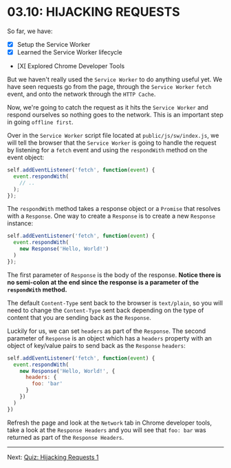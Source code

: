 # 03.10: HIJACKING REQUESTS
So far, we have:

  - [X] Setup the Service Worker
  - [X] Learned the Service Worker lifecycle
  - [X[ Explored Chrome Developer Tools
  
But we haven't really used the `Service Worker` to do anything useful yet. We have seen requests go from the page, through the `Service Worker` `fetch` event, and onto the network through the `HTTP Cache`.

Now, we're going to catch the request as it hits the `Service Worker` and respond ourselves so nothing goes to the network. This is an important step in going `offline first`.

Over in the `Service Worker` script file located at `public/js/sw/index.js`, we will tell the browser that the `Service Worker` is going to handle the request by listening for a `fetch` event and using the `respondWith` method on the event object:

```js
self.addEventListener('fetch', function(event) {
  event.respondWith(
    // ..
  );
});
```

The `respondWith` method takes a response object or a `Promise` that resolves with a `Response`. One way to create a `Response` is to create a new `Response` instance:

```js
self.addEventListener('fetch', function(event) {
  event.respondWith(
    new Response('Hello, World!')
  )
});
```

The first parameter of `Response` is the body of the response. **Notice there is no semi-colon at the end since the response is a parameter of the `respondWith` method.**

The default `Content-Type` sent back to the browser is `text/plain`, so you will need to change the `Content-Type` sent back depending on the type of content that you are sending back as the `Response`.

Luckily for us, we can set `headers` as part of the `Response`. The second parameter of `Response` is an object which has a `headers` property with an object of key/value pairs to send back as the `Response` `headers`:

```js
self.addEventListener('fetch', function(event) {
  event.respondWith(
    new Response('Hello, World!', {
      headers: {
        foo: 'bar'
      }
    })
  )
})
```

Refresh the page and look at the `Network` tab in Chrome developer tools, take a look at the `Response Headers` and you will see that `foo: bar` was returned as part of the `Response Headers`.

- - -

Next: [Quiz: Hijacking Requests 1](./11-quiz-hijacking-requests-1.md)